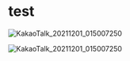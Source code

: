 # test

![KakaoTalk_20211201_015007250](https://user-images.githubusercontent.com/89954934/144096299-f42369ef-5e59-4f30-84c8-5b309b8da780.png)

![KakaoTalk_20211201_015007250](https://user-images.githubusercontent.com/89954934/144100135-cda23b5c-658f-4c2b-aaea-df7ec505c7c2.png)
